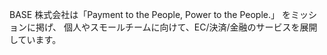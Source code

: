 BASE 株式会社は「Payment to the People, Power to the People.」 をミッションに掲げ、 個人やスモールチームに向けて、EC/決済/金融のサービスを展開しています。
